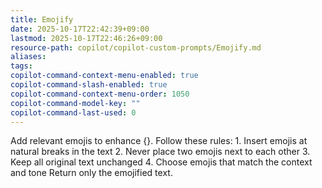 ```yaml
---
title: Emojify
date: 2025-10-17T22:42:39+09:00
lastmod: 2025-10-17T22:46:26+09:00
resource-path: copilot/copilot-custom-prompts/Emojify.md
aliases:
tags:
copilot-command-context-menu-enabled: true
copilot-command-slash-enabled: true
copilot-command-context-menu-order: 1050
copilot-command-model-key: ""
copilot-command-last-used: 0
---
```

Add relevant emojis to enhance {}. Follow these rules:
    1. Insert emojis at natural breaks in the text
    2. Never place two emojis next to each other
    3. Keep all original text unchanged
    4. Choose emojis that match the context and tone
    Return only the emojified text.
